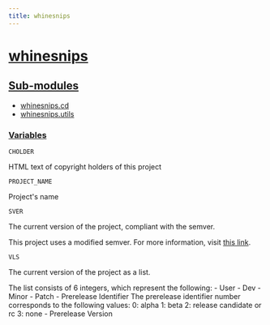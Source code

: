 ```yaml
---
title: whinesnips
---
```


# **[whinesnips](README.md)**



## **<a href="#sub" id="sub">Sub-modules</a>**

- [whinesnips.cd](cd.md)
- [whinesnips.utils](utils.md)


<h3><b><a href="#var" id="var">Variables</a></b></h3>

    
`CHOLDER`

HTML text of copyright holders of this project

    
`PROJECT_NAME`

Project's name

    
`SVER`

The current version of the project, compliant with the semver.

This project uses a modified semver. For more information, visit [this link](../../../../../notes-to-self.md#versioning-system).

    
`VLS`

The current version of the project as a list.

The list consists of 6 integers, which represent the following:
    - User
    - Dev
    - Minor
    - Patch
    - Prerelease Identifier
        The prerelease identifier number corresponds to the following values:
            0: alpha
            1: beta
            2: release candidate or rc
            3: none
    - Prerelease Version
